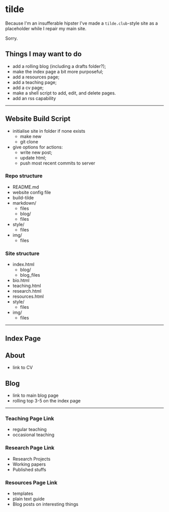# tilde

Because I'm an insufferable hipster I've made a `tilde.club`-style site as a placeholder while I repair my main site.

Sorry.


## Things I may want to do

* add a rolling blog (including a drafts folder?);
* make the index page a bit more purposeful;
* add a resources page;
* add a teaching page;
* add a cv page;
* make a shell script to add, edit, and delete pages.
* add an rss capability

---

## Website Build Script

* initialise site in folder if none exists
    * make new
    * git clone
* give options for actions:
    * write new post;
    * update html;
    * push most recent commits to server

### Repo structure

* README.md
* website config file
* build-tilde
* markdown/
    * files
    * blog/
	* files
* style/
    * files
* img/
    * files

### Site structure

* index.html
    * blog/
	* blog_files
* bio.html
* teaching.html
* research.html
* resources.html
* style/
    * files
* img/
    * files

---

## Index Page

## About
* link to CV

## Blog
* link to main blog page
* rolling top 3-5 on the index page

---

### Teaching Page Link
* regular teaching
* occasional teaching

### Research Page Link
* Research Projects
* Working papers
* Published stuffs

### Resources Page Link
* templates
* plain text guide
* Blog posts on interesting things
